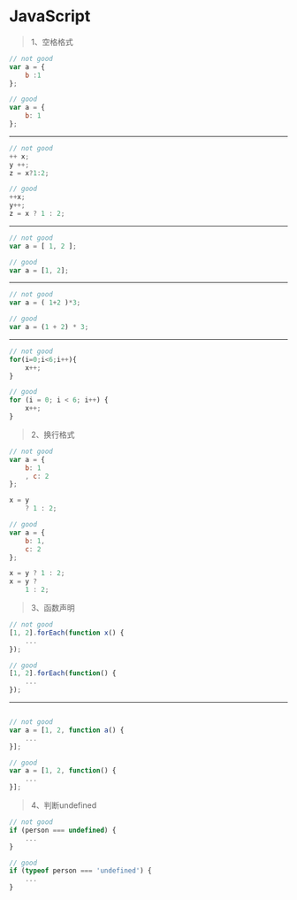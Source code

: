 JavaScript
===

> 1、空格格式

```javascript
// not good
var a = {
    b :1
};

// good
var a = {
    b: 1
};

```

---

```javascript
// not good
++ x;
y ++;
z = x?1:2;

// good
++x;
y++;
z = x ? 1 : 2;
```

---

```javascript
// not good
var a = [ 1, 2 ];

// good
var a = [1, 2];
```

---

```javascript
// not good
var a = ( 1+2 )*3;

// good
var a = (1 + 2) * 3;
```

---

```javascript
// not good
for(i=0;i<6;i++){
    x++;
}

// good
for (i = 0; i < 6; i++) {
    x++;
}
```

> 2、换行格式

```javascript
// not good
var a = {
    b: 1
    , c: 2
};

x = y
    ? 1 : 2;

// good
var a = {
    b: 1,
    c: 2
};

x = y ? 1 : 2;
x = y ?
    1 : 2;
```

> 3、函数声明

```javascript
// not good
[1, 2].forEach(function x() {
    ...
});

// good
[1, 2].forEach(function() {
    ...
});
```

---

```javascript

// not good
var a = [1, 2, function a() {
    ...
}];

// good
var a = [1, 2, function() {
    ...
}];
```

> 4、判断undefined

```javascript
// not good
if (person === undefined) {
    ...
}

// good
if (typeof person === 'undefined') {
    ...
}
```
